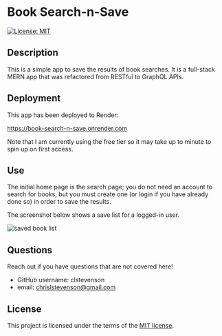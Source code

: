 # Book Search-n-Save

[![License: MIT](https://img.shields.io/badge/License-MIT-yellow.svg)](https://opensource.org/licenses/MIT)

## Description
This is a simple app to save the results of book searches. It is a full-stack MERN app that was refactored from RESTful to GraphQL APIs.

## Deployment
This app has been deployed to Render:

<https://book-search-n-save.onrender.com>

Note that I am currently using the free tier so it may take up to minute to spin up on first access.

## Use
The initial home page is the search page; you do not need an account to search for books, but you must create one (or login if you have already done so) in order to save the results.

The screenshot below shows a save list for a logged-in user.

![saved book list](/Users/cstevens/Bootcamp/Challenge-21/search-n-save_screenshot.png)

## Questions
Reach out if you have questions that are not covered here!

- GitHub username: clstevenson
- email: chrislstevenson@gmail.com

## License
This project is licensed under the terms of the [MIT license](https://opensource.org/licenses/MIT).
